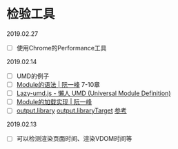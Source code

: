 # 检验工具

2019.02.27

- [ ] 使用Chrome的Performance工具

2019.02.14

- [ ] UMD的例子
- [ ] [Module的语法  | 阮一峰](http://es6.ruanyifeng.com/#docs/module) 7-10章
- [ ] [Lazy-umd.js - 懶人 UMD (Universal Module Definition)](https://amobiz.github.io/2014/09/20/lazy-umdjs-lazy-bones-umd-universal-module-definition/)
- [ ] [Module的加载实现 | 阮一峰](http://es6.ruanyifeng.com/#docs/module-loader)
- [ ] [output.library](https://webpack.js.org/configuration/output/#outputlibrary) [output.libraryTarget](https://webpack.js.org/configuration/output/#outputlibrarytarget) [参考](https://blog.csdn.net/frank_yll/article/details/78992778)

2019.02.13

- [ ] 可以检测渲染页面时间、渲染VDOM时间等

